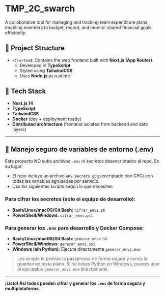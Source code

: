 # TMP_2C_swarch
A collaborative tool for managing and tracking team expenditure plans, enabling members to budget, record, and monitor shared financial goals efficiently.

## 📁 Project Structure

- `/frontend`: Contains the web frontend built with **Next.js (App Router)**.
  - Developed in **TypeScript**
  - Styled using **TailwindCSS**
  - Uses **Node.js** as runtime

## 🚀 Tech Stack

- **Next.js 14**
- **TypeScript**
- **TailwindCSS**
- **Docker** (dev + deployment ready)
- **Distributed architecture** (frontend isolated from backend and data layers)

---

## 🔐 Manejo seguro de variables de entorno (.env)

Este proyecto NO sube archivos `.env` ni secretos desencriptados al repo. En su lugar:

- El repo incluye un archivo `env.secrets.gpg` (encriptado con GPG) con todas las variables agrupadas por servicio.
- Usa los siguientes scripts según lo que necesites:

### Para cifrar los secretos (solo el equipo de desarrollo):
- **Bash/Linux/macOS/Git Bash:** `cifrar_envs.sh`
- **PowerShell/Windows:** `cifrar_envs.ps1`

### Para generar los `.env` para desarrollo y Docker Compose:
- **Bash/Linux/macOS/Git Bash:** `generar_envs.sh`
- **PowerShell/Windows:** `generar_envs.ps1`
- **Windows (sin Python):** Ejecuta directamente `generar_envs.exe`

> Los scripts te pedirán la passphrase de forma segura y nunca la guardan en texto plano. Si no tienes Python en Windows, puedes usar el ejecutable `generar_envs.exe` directamente.

---

**¡Listo! Así todos pueden cifrar y generar los `.env` de forma segura y multiplataforma.**